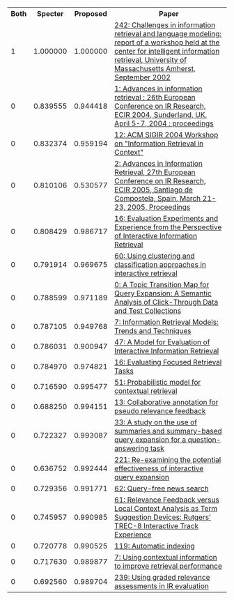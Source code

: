 <html><table><tr>
<th>Both</th>
<th>Specter</th>
<th>Proposed</th>
<th>Paper</th>
</tr>
<tr>
<td>1</td>
<td>1.000000</td>
<td>1.000000</td>
<td><a href="https://www.semanticscholar.org/paper/ec5e2aef7d11139d725e122c91b0f9042c46269d">242: Challenges in information retrieval and language modeling: report of a workshop held at the center for intelligent information retrieval, University of Massachusetts Amherst, September 2002</a></td>
</tr>
<tr>
<td>0</td>
<td>0.839555</td>
<td>0.944418</td>
<td><a href="https://www.semanticscholar.org/paper/92b7f1f1099ffb7785d226490c66d59a8ae70f2f">1: Advances in information retrieval : 26th European Conference on IR Research, ECIR 2004, Sunderland, UK, April 5-7, 2004 : proceedings</a></td>
</tr>
<tr>
<td>0</td>
<td>0.832374</td>
<td>0.959194</td>
<td><a href="https://www.semanticscholar.org/paper/ab3cb5d1223d8197ac8aa249e03588654f2f7a5a">12: ACM SIGIR 2004 Workshop on "Information Retrieval in Context"</a></td>
</tr>
<tr>
<td>0</td>
<td>0.810106</td>
<td>0.530577</td>
<td><a href="https://www.semanticscholar.org/paper/d1ac49aa061dad57ed7abc2ad6597dd15dcf336a">2: Advances in Information Retrieval, 27th European Conference on IR Research, ECIR 2005, Santiago de Compostela, Spain, March 21-23, 2005, Proceedings</a></td>
</tr>
<tr>
<td>0</td>
<td>0.808429</td>
<td>0.986717</td>
<td><a href="https://www.semanticscholar.org/paper/3dd96d65f1cdd1b4147439ff5bbaedec208ae2e0">16: Evaluation Experiments and Experience from the Perspective of Interactive Information Retrieval</a></td>
</tr>
<tr>
<td>0</td>
<td>0.791914</td>
<td>0.969675</td>
<td><a href="https://www.semanticscholar.org/paper/dd5367304d49f0c68f6790b34726d0a3bc4a3ce2">60: Using clustering and classification approaches in interactive retrieval</a></td>
</tr>
<tr>
<td>0</td>
<td>0.788599</td>
<td>0.971189</td>
<td><a href="https://www.semanticscholar.org/paper/5a04b3f03d0e5fa9411f9f762c0d0aeb9c023e55">0: A Topic Transition Map for Query Expansion: A Semantic Analysis of Click-Through Data and Test Collections</a></td>
</tr>
<tr>
<td>0</td>
<td>0.787105</td>
<td>0.949768</td>
<td><a href="https://www.semanticscholar.org/paper/b0cc3d4c4f4e39fad7236166eb27095530942476">7: Information Retrieval Models: Trends and Techniques</a></td>
</tr>
<tr>
<td>0</td>
<td>0.786031</td>
<td>0.900947</td>
<td><a href="https://www.semanticscholar.org/paper/d0cfaed38630f9a812706c75af94bc8d1db68479">47: A Model for Evaluation of Interactive Information Retrieval</a></td>
</tr>
<tr>
<td>0</td>
<td>0.784970</td>
<td>0.974821</td>
<td><a href="https://www.semanticscholar.org/paper/21209e1f9fc73d3ed395880f30c4d59edf7f681a">16: Evaluating Focused Retrieval Tasks</a></td>
</tr>
<tr>
<td>0</td>
<td>0.716590</td>
<td>0.995477</td>
<td><a href="https://www.semanticscholar.org/paper/a5a5c3ec0ca37078aac7b39612f7eb213a41db40">51: Probabilistic model for contextual retrieval</a></td>
</tr>
<tr>
<td>0</td>
<td>0.688250</td>
<td>0.994151</td>
<td><a href="https://www.semanticscholar.org/paper/db9385709708b1f2b420e453b82f7c7dc1bc7b47">13: Collaborative annotation for pseudo relevance feedback</a></td>
</tr>
<tr>
<td>0</td>
<td>0.722327</td>
<td>0.993087</td>
<td><a href="https://www.semanticscholar.org/paper/b7033c3ff50ad6c5a3e111ca867a42e46e3dd3ae">33: A study on the use of summaries and summary-based query expansion for a question-answering task</a></td>
</tr>
<tr>
<td>0</td>
<td>0.636752</td>
<td>0.992444</td>
<td><a href="https://www.semanticscholar.org/paper/c5b9096e0945e779dd092a58937646d0563be0b8">221: Re-examining the potential effectiveness of interactive query expansion</a></td>
</tr>
<tr>
<td>0</td>
<td>0.729356</td>
<td>0.991771</td>
<td><a href="https://www.semanticscholar.org/paper/12461727a8aebef14b3363a4ffa1d8c0ffe430d9">62: Query-free news search</a></td>
</tr>
<tr>
<td>0</td>
<td>0.745957</td>
<td>0.990985</td>
<td><a href="https://www.semanticscholar.org/paper/d20a65257de67f085686dbd31ca68cf04b7bd3b7">61: Relevance Feedback versus Local Context Analysis as Term Suggestion Devices: Rutgers' TREC-8 Interactive Track Experience</a></td>
</tr>
<tr>
<td>0</td>
<td>0.720778</td>
<td>0.990525</td>
<td><a href="https://www.semanticscholar.org/paper/29cbbe75c31b5a0a253791014ab1dcc6c4da5f1b">119: Automatic indexing</a></td>
</tr>
<tr>
<td>0</td>
<td>0.717630</td>
<td>0.989877</td>
<td><a href="https://www.semanticscholar.org/paper/b66b7028d2977c02bc09b847bdf1df0911ebbb92">7: Using contextual information to improve retrieval performance</a></td>
</tr>
<tr>
<td>0</td>
<td>0.692560</td>
<td>0.989704</td>
<td><a href="https://www.semanticscholar.org/paper/ab294caba43b5c8c5a7aebe97f62c0f8c842c99c">239: Using graded relevance assessments in IR evaluation</a></td>
</tr>
</table></html>
